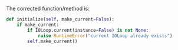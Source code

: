 The corrected function/method is:

```python
def initialize(self, make_current=False):
    if make_current:
        if IOLoop.current(instance=False) is not None:
            raise RuntimeError("current IOLoop already exists")
        self.make_current()
```